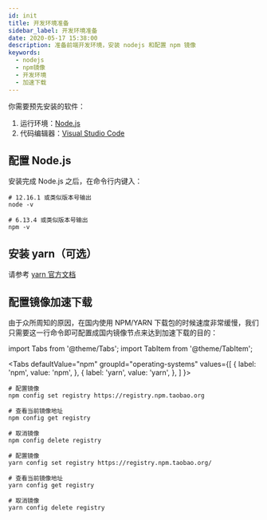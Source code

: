 ```yaml
---
id: init
title: 开发环境准备
sidebar_label: 开发环境准备
date: 2020-05-17 15:38:00
description: 准备前端开发环境，安装 nodejs 和配置 npm 镜像
keywords:
  - nodejs
  - npm镜像
  - 开发环境
  - 加速下载
---
```


你需要预先安装的软件：

1. 运行环境：[Node.js](https://nodejs.org/)
2. 代码编辑器：[Visual Studio Code](https://code.visualstudio.com/)

## 配置 Node.js

安装完成 Node.js 之后，在命令行内键入：

```shell title="shell"
# 12.16.1 或类似版本号输出
node -v

# 6.13.4 或类似版本号输出
npm -v
```

## 安装 yarn（可选）

请参考 [yarn 官方文档](https://classic.yarnpkg.com/zh-Hans/docs/install)

## 配置镜像加速下载

由于众所周知的原因，在国内使用 NPM/YARN 下载包的时候速度非常缓慢，我们只需要这一行命令即可配置成国内镜像节点来达到加速下载的目的：

import Tabs from '@theme/Tabs'; import TabItem from '@theme/TabItem';

<Tabs defaultValue="npm" groupId="operating-systems" values={[ { label: 'npm', value: 'npm', }, { label: 'yarn', value: 'yarn', }, ] }>

<TabItem value="npm">

```shell title="shell"
# 配置镜像
npm config set registry https://registry.npm.taobao.org

# 查看当前镜像地址
npm config get registry

# 取消镜像
npm config delete registry
```

</TabItem>
<TabItem value="yarn">

```shell title="shell"
# 配置镜像
yarn config set registry https://registry.npm.taobao.org/

# 查看当前镜像地址
yarn config get registry

# 取消镜像
yarn config delete registry
```

</TabItem>
</Tabs>
